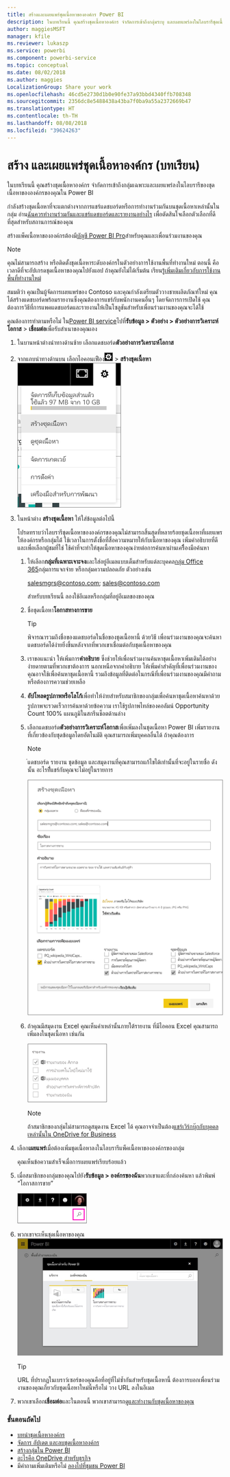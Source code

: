 ```yaml
---
title: สร้างและเผยแพร่ชุดเนื้อหาขององค์กร Power BI
description: ในบทเรียนนี้ คุณสร้างชุดเนื้อหาองค์กร จำกัดการเข้าถึงกลุ่มระบุ และเผยแพร่ลงในไลบรารีชุดเนื้อหาขององค์กรของคุณใน Power BI
author: maggiesMSFT
manager: kfile
ms.reviewer: lukaszp
ms.service: powerbi
ms.component: powerbi-service
ms.topic: conceptual
ms.date: 08/02/2018
ms.author: maggies
LocalizationGroup: Share your work
ms.openlocfilehash: 46cd5e2730d1b0e90fe37a93bbd4340ffb708348
ms.sourcegitcommit: 2356dc8e5488438a43ba7f0ba9a55a2372669b47
ms.translationtype: HT
ms.contentlocale: th-TH
ms.lasthandoff: 08/08/2018
ms.locfileid: "39624263"
---
```

# <a name="create-and-publish-a-power-bi-organizational-content-pack-tutorial"></a>สร้าง และเผยแพร่ชุดเนื้อหาองค์กร (บทเรียน)

ในบทเรียนนี้ คุณสร้างชุดเนื้อหาองค์กร จำกัดการเข้าถึงกลุ่มเฉพาะและเผยแพร่ลงในไลบรารีของชุดเนื้อหาขององค์กรของคุณใน Power BI

กำลังสร้างชุดเนื้อหาที่จะแตกต่างจากการแชร์แดชบอร์ดหรือการทำงานร่วมกันบนชุดเนื้อหาเหล่านั้นในกลุ่ม อ่าน[ฉันควรทำงานร่วมกันและแชร์แดชบอร์ดและรายงานอย่างไร](service-how-to-collaborate-distribute-dashboards-reports.md) เพื่อตัดสินใจเลือกตัวเลือกที่ดีที่สุดสำหรับสถานการณ์ของคุณ

สร้างแพ็คเนื้อหาขององค์กรต้องมี[บัญชี Power BI Pro](https://powerbi.microsoft.com/pricing)สำหรับคุณและเพื่อนร่วมงานของคุณ 

> [!NOTE]
> คุณไม่สามารถสร้าง หรือติดตั้งชุดเนื้อหาระดับองค์กรในตัวอย่างการใช้งานพื้นที่ทำงานใหม่ ตอนนี้ คือเวลาดีที่จะอัปเกรดชุดเนื้อหาของคุณไปยังแอป ถ้าคุณยังไม่ได้เริ่มต้น เรียนรู้[เพิ่มเติมเกี่ยวกับการใช้งานพื้นที่ทำงานใหม่](service-create-the-new-workspaces.md)
> 

สมมติว่า คุณเป็นผู้จัดการเผยแพร่ของ Contoso และคุณกำลังเตรียมตัววางชายผลิตภัณฑ์ใหม่  คุณได้สร้างแดชบอร์ดพร้อมรายงานซึ่งคุณต้องการแชร์กับพนักงานคนอื่นๆ โดยจัดการการเปิดใช้ คุณต้องการวิธีที่การแพคแดชบอร์ดและรายงานให้เป็นโซลูชันสำหรับเพื่อนร่วมงานของคุณจะได้ใช้ 

คุณต้องการทำตามหรือไม่ ใน[Power BI service](https://powerbi.com)ไปที่**รับข้อมูล > ตัวอย่าง > ตัวอย่างการวิเคราะห์โอกาส** > **เชื่อมต่อ**เพื่อรับสำเนาของคุณเอง 

1. ในบานหน้าต่างนำทางด้านซ้าย เลือกแดชบอร์ด**ตัวอย่างการวิเคราะห์โอกาส**
2. จากแถบนำทางด้านบน เลือกไอคอนเฟือง![](media/service-organizational-content-pack-create-and-publish/cog.png)  >  **สร้างชุดเนื้อหา**    
   ![](media/service-organizational-content-pack-create-and-publish/pbi_create_contpk.png)
3. ในหน้าต่าง **สร้างชุดเนื้อหา** ให้ใส่ข้อมูลต่อไปนี้  
   
   โปรดทราบว่าไลบรารีชุดเนื้อหาขององค์กรของคุณไม่สามารถสิ้นสุดที่หลายร้อยชุดเนื้อหาที่เผยแพรให้องค์กรหรือกลุ่มได้่ ใช้เวลาในการตั้งชื่อที่สื่อความหมายให้กับเนื้อหาของคุณ เพิ่มคำอธิบายที่ดีและเพื่อเลือกผู้ชมที่ใช่  ใช้คำที่จะทำให้ชุดเนื้อหาของคุณง่ายต่อการค้นหาผ่านเครืื่องมือค้นหา
   
   1. ให้เลือก**กลุ่มที่เฉพาะเจาะจง**และใส่อยู่อีเมลแบบเต็มสำหรับแต่ละบุคคล[กลุ่ม Office 365](https://support.office.com/article/Create-a-group-in-Office-365-7124dc4c-1de9-40d4-b096-e8add19209e9)กลุ่มการแจกจ่าย หรือกลุ่มความปลอดภัย ตัวอย่างเช่น
      
        salesmgrs@contoso.com; sales@contoso.com
      
      สำหรับบทเรียนนี้ ลองใช้อีเมลหรือกลุ่มที่อยู่อีเมลของของคุณ
   
   2. ชื่อชุดเนื้อหา**โอกาสทางการขาย**
   
      > [!TIP]
      > พิจารณารวมถึงชื่อของแดชบอร์ดในชื่อของชุดเนื้อหานี้ ด้วยวิธี เพื่อนร่วมงานของคุณจะค้นหาแดชบอร์ดได้ง่ายยิ่งขึ้นหลังจากที่พวกเขาเชื่อมต่อกับชุดเนื้อหาของคุณ
      > 
      > 
   
   3. เราขอแนะนำ ให้เพิ่มการ**คำอธิบาย** ซึ่งช่วยให้เพื่อนร่วมงานค้นหาชุดเนื้อหาเพิ่มเติมได้อย่างง่ายดายตามที่พวกเขาต้องการ นอกเหนือจากคำอธิบาย ให้เพิ่มคำสำคัญที่เพื่อนร่วมงานของคุณอาจใช้เพื่อค้นหาชุดเนื้อหานี้ รวมถึงข้อมูลที่ติดต่อในกรณีที่เพื่อนร่วมงานของคุณมีคำถาม หรือต้องการความช่วยเหลือ
   
   4. **อัปโหลดรูปภาพหรือโลโก้**เพื่อทำให้ง่ายสำหรับสมาชิกของกลุ่มเพื่อค้นหาชุดเนื้อหา&#151;ค้นหาด้วยรูปภาพจะรวดเร็วการค้นหาด้วยข้อความ เราใช้รูปภาพไทล์ของคอลัมน์ Opportunity Count 100% แผนภูมิในสกรีนช็อตด้านล่าง
   
   5. เลือกแดชบอร์ด**ตัวอย่างการวิเคราะห์โอกาส**เพื่อเพิ่มลงในชุดเนื้อหา  Power BI เพิ่มรายงานที่เกี่ยวข้องกับชุดข้อมูลโดยอัตโนมัติ คุณสามารถเพิ่มบุคคลอื่นได้ ถ้าคุณต้องการ
   
      > [!NOTE]
      >  ่แดชบอร์ด รายงาน ชุดข้อมูล และสมุดงานที่คุณสามารถแก้ไขได้เท่านั้นที่จะอยู่ในรายชื่อ ดังนั้น อะไรท่ีี่แชร์กับคุณจะไม่อยู่ในรายการ
      > 
      > 
   
      ![](media/service-organizational-content-pack-create-and-publish/cpwindow.png) 
   
   6. ถ้าคุณมีสมุดงาน Excel คุณเห็นค่าเหล่านั้นภายใต้รายงาน ที่มีไอคอน Excel คุณสามารถเพิ่มลงในชุดเนื้อหา เช่นกัน
   
      ![](media/service-organizational-content-pack-create-and-publish/pbi_orgcontpkexcel.png)
   
      > [!NOTE]
      > ถ้าสมาชิกของกลุ่มไม่สามารถดูสมุดงาน Excel ได้ คุณอาจจำเป็นต้อง[แชร์เวิร์กบุ๊กกับบุคคลเหล่านั้นใน OneDrive for Business](https://support.office.com/en-us/article/Share-documents-or-folders-in-Office-365-1fe37332-0f9a-4719-970e-d2578da4941c)
      > 
      > 
4. เลือก**เผยแพร่**เมื่อต้องเพิ่มชุดเนื้อหาลงในไลบรารีแพ็คเนื้อหาขององค์กรของกลุ่ม  
   
   คุณเห็นข้อความสำเร็จเมื่อการเผยแพร่เรียบร้อยแล้ว 
5. เมื่อสมาชิกของกลุ่มของคุณไปยัง**รับข้อมูล > องค์กรของฉัน**พวกเขาแตะที่กล่องค้นหา แล้วพิมพ์ “โอกาสการขาย”
   
   ![](media/service-organizational-content-pack-create-and-publish/cp_searchbox.png) 
6. พวกเขาจะเห็นชุดเนื้อหาของคุณ  
   ![](media/service-organizational-content-pack-create-and-publish/powerbi-find-content-pack-organization.png) 
   
   > [!TIP]
   > URL ที่ปรากฏในเบราว์เซอร์ของคุณคือที่อยู่ที่ไม่ซ้ำกันสำหรับชุดเนื้อหานี้  ต้องการบอกเพื่อนร่วมงานของคุณเกี่ยวกับชุดเนื้อหาใหม่นี้หรือไม่  วาง URL ลงในอีเมล
   > 
   > 
7. พวกเขาเลือก**เชื่อมต่อ**และในตอนนี้ พวกเขาสามารถ[ดูและทำงานกับชุดเนื้อหาของคุณ](service-organizational-content-pack-copy-refresh-access.md) 

### <a name="next-steps"></a>ขั้นตอนถัดไป
* [บทนำชุดเนื้อหาองค์กร](service-organizational-content-pack-introduction.md)  
* [จัดการ อัปเดต และลบชุดเนื้อหาองค์กร](service-organizational-content-pack-manage-update-delete.md)  
* [สร้างกลุ่มใน Power BI](service-create-distribute-apps.md)  
* [อะไรคือ OneDrive สำหรับธุรกิจ](https://support.office.com/en-us/article/What-is-OneDrive-for-Business-187f90af-056f-47c0-9656-cc0ddca7fdc2)
* มีคำถามเพิ่มเติมหรือไม่ [ลองไปที่ชุมชน Power BI](http://community.powerbi.com/)

